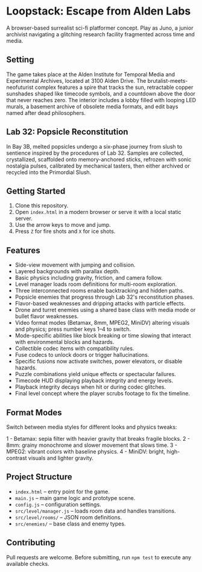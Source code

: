 # Loopstack: Escape from Alden Labs

A browser-based surrealist sci-fi platformer concept. Play as Juno, a junior
archivist navigating a glitching research facility fragmented across time and
media.

## Setting

The game takes place at the Alden Institute for Temporal Media and Experimental
Archives, located at 3100 Alden Drive. The brutalist-meets-neofuturist complex
features a spire that tracks the sun, retractable copper sunshades shaped like
timecode symbols, and a countdown above the door that never reaches zero. The
interior includes a lobby filled with looping LED murals, a basement archive of
obsolete media formats, and edit bays named after dead philosophers.

## Lab 32: Popsicle Reconstitution

In Bay 3B, melted popsicles undergo a six-phase journey from slush to sentience
inspired by the procedures of Lab 32. Samples are collected, crystallized,
scaffolded onto memory-anchored sticks, refrozen with sonic nostalgia pulses,
calibrated by mechanical tasters, then either archived or recycled into the
Primordial Slush.

## Getting Started

1. Clone this repository.
2. Open `index.html` in a modern browser or serve it with a local static
   server.
3. Use the arrow keys to move and jump.
4. Press `Z` for fire shots and `X` for ice shots.

## Features

- Side-view movement with jumping and collision.
- Layered backgrounds with parallax depth.
- Basic physics including gravity, friction, and camera follow.
- Level manager loads room definitions for multi-room exploration.
- Three interconnected rooms enable backtracking and hidden paths.
- Popsicle enemies that progress through Lab 32's reconstitution phases.
- Flavor-based weaknesses and dripping attacks with particle effects.
- Drone and turret enemies using a shared base class with media mode or
  bullet flavor weaknesses.
- Video format modes (Betamax, 8mm, MPEG2, MiniDV) altering visuals and
  physics; press number keys 1–4 to switch.
- Mode-specific abilities like block breaking or time slowing that
  interact with environmental blocks and hazards.
- Collectible codec items with compatibility rules.
- Fuse codecs to unlock doors or trigger hallucinations.
- Specific fusions now activate switches, power elevators, or disable hazards.
- Puzzle combinations yield unique effects or spectacular failures.
- Timecode HUD displaying playback integrity and energy levels.
- Playback integrity decays when hit or during codec glitches.
- Final level concept where the player scrubs footage to fix the timeline.

## Format Modes

Switch between media styles for different looks and physics tweaks:

1 - Betamax: sepia filter with heavier gravity that breaks fragile blocks.
2 - 8mm: grainy monochrome and slower movement that slows time.
3 - MPEG2: vibrant colors with baseline physics.
4 - MiniDV: bright, high-contrast visuals and lighter gravity.

## Project Structure

- `index.html` – entry point for the game.
- `main.js` – main game logic and prototype scene.
- `config.js` – configuration settings.
- `src/level/manager.js` – loads room data and handles transitions.
- `src/level/rooms/` – JSON room definitions.
- `src/enemies/` – base class and enemy types.

## Contributing

Pull requests are welcome. Before submitting, run `npm test` to execute any
available checks.
